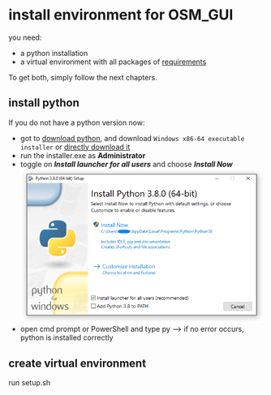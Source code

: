 # install environment for OSM_GUI
you need:
* a python installation
* a virtual environment with all packages of [requirements](../requirements.txt) 

To get both, simply follow the next chapters.

## install python
If you do not have a python version now:
 * got to  [download python](https://www.python.org/downloads/windows/), and download `Windows x86-64 executable installer` or [directly download it](https://www.python.org/ftp/python/3.8.3/python-3.8.3-amd64.exe)
 * run the installer.exe as **Administrator**
 * toggle on ***Install launcher for all users*** and choose ***Install Now*** ![installation settings](./pictures/python_win_installer.png)
 * open cmd prompt or PowerShell and type py --> if no error occurs, python is installed correctly

 ## create virtual environment
 run setup.sh